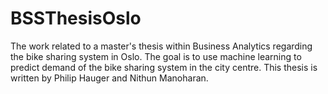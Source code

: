 # BSSThesisOslo
The work related to a master's thesis within Business Analytics regarding the bike sharing system in Oslo.  The goal is to use machine learning to predict demand of the bike sharing system in the city centre.
This thesis is written by Philip Hauger and Nithun Manoharan.
